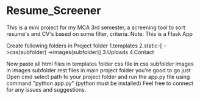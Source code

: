# Resume_Screener
This  is a mini project for my MCA 3rd semester, a screening tool to sort resume's and CV's based on some filter, criteria.
Note: This is a Flask App

Create following folders in Project folder
1.templates
2.static-[
->css(subfolder)
->images(subfolder)]
3.Uploads
4.Contact

Now paste all html files in templates folder
css file in css subfolder
images in images subfolder
rest files in main project folder
you're good to go just Open cmd select path fo your project folder
and run the app.py file using command "python app.py" (python must be installed)
Feel free to connect for any issues and suggestions.
